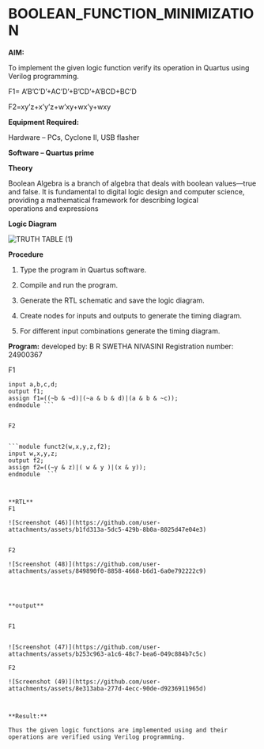 # BOOLEAN_FUNCTION_MINIMIZATION

**AIM:**

To implement the given logic function verify its operation in Quartus using Verilog programming.

F1= A’B’C’D’+AC’D’+B’CD’+A’BCD+BC’D 

F2=xy’z+x’y’z+w’xy+wx’y+wxy

**Equipment Required:** 

Hardware – PCs, Cyclone II, USB flasher

**Software – Quartus prime**

**Theory**

Boolean Algebra is a branch of algebra that deals with boolean values—true and false. It is fundamental to digital logic design and computer science, providing a mathematical framework for describing logical operations and expressions

**Logic Diagram**

![TRUTH TABLE (1)](https://github.com/user-attachments/assets/15f999b3-a0e8-4513-a7fb-387751e5da60)


**Procedure**

1.	Type the program in Quartus software.

2.	Compile and run the program.

3.	Generate the RTL schematic and save the logic diagram.

4.	Create nodes for inputs and outputs to generate the timing diagram.

5.	For different input combinations generate the timing diagram.


**Program:**
developed by: B R SWETHA NIVASINI 
Registration number: 24900367

F1 



``` module funct1(a,b,c,d,f1);
input a,b,c,d;
output f1;
assign f1=((~b & ~d)|(~a & b & d)|(a & b & ~c));
endmodule ```


F2


```module funct2(w,x,y,z,f2);
input w,x,y,z;
output f2;
assign f2=((~y & z)|( w & y )|(x & y));
endmodule  ```



**RTL**
F1

![Screenshot (46)](https://github.com/user-attachments/assets/b1fd313a-5dc5-429b-8b0a-8025d47e04e3)


F2

![Screenshot (48)](https://github.com/user-attachments/assets/849890f0-8858-4668-b6d1-6a0e792222c9)




**output**


F1 


![Screenshot (47)](https://github.com/user-attachments/assets/b253c963-a1c6-48c7-bea6-049c884b7c5c)

F2 

![Screenshot (49)](https://github.com/user-attachments/assets/8e313aba-277d-4ecc-90de-d9236911965d)



**Result:**

Thus the given logic functions are implemented using and their operations are verified using Verilog programming.

